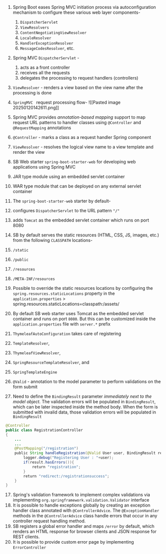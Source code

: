 1. Spring Boot eases Spring MVC initiation process via autoconfiguration mechanism to configure these various web layer components-
	1. `DispatcherServlet`
	2. `ViewResolvers`
	3. `ContentNegotiatingViewResolver`
	4. `LocaleResolver`
	5. `HandlerExceptionResolver`
	6. `MessageCodesResolver`, etc.

2. Spring MVC `DispatcherServlet` - 
	1. acts as a front controller
	2. receives all the requests
	3. delegates the processing to request handlers (controllers)
3. `ViewResolver` - renders a view based on the view name after the processing is done
4. `SpringMVC ` request processing flow-
   ![[Pasted image 20250120142611.png]]
5. Spring MVC provides *annotation-based mapping* support to map request URL patterns to handler classes using `@Controller` and `@RequestMapping` annotations
6. `@Controller` - marks a class as a request handler Spring component
7. `ViewResolver` - resolves the logical view name to a view template and render the view
8. SB Web starter `spring-boot-starter-web` for developing web applications using Spring MVC
9. JAR type module using an embedded servlet container
10. WAR type module that can be deployed on any external servlet container
11. The `spring-boot-starter-web` starter by default-
   1. configures `DispatcherServlet` to the URL pattern `"/"`
   2. adds `Tomcat` as the embedded servlet container which runs on port 8080
12. SB by default serves the static resources (HTML, CSS, JS, images, etc.) from the following `CLASSPATH` locations-
   1. `/static`
   2. `/public`
   3. `/resources`
   4. `/META-INF/resources`
   5. Possible to override the static resources locations by configuring the `spring.resources.staticLocations` property in the `application.properties`
	      > spring.resources.staticLocations=classpath:/assets/

13. By default SB web starter uses Tomcat as the embedded servlet container and runs on port `8080`. But this can be customized inside the `application.properties` file with `server.*` prefix
14. `ThymeleafAutoConfiguration` takes care of registering 
   1. `TemplateResolver`, 
   2. `ThymeleafViewResolver`, 
   3. `SpringResourceTemplateResolver`, and 
   4. `SpringTemplateEngine`
15. `@Valid` - annotation to the model parameter to perform validations on the form submit
16. Need to define the `BindingResult` parameter *immediately next to the model object.* The validation errors will be populated in `BindingResult`, which can be later inspected inside the method body. When the form is submitted with invalid data, those validation errors will be populated in `BindingResult`
```java
@Controller
public class RegistrationController
{
    ...
    ...
    @PostMapping("/registration")
    public String handleRegistration(@Valid User user, BindingResult result) {
        logger.debug("Registering User : "+user);
        if(result.hasErrors()){
            return "registration";
        }
        return "redirect:/registrationsuccess";
    }
}
```

17. Spring's validation framework to implement complex validations via implementing `org.springframework.validation.Validator` interface
18. It is possible to handle exceptions globally by creating an exception handler class annotated with `@ControllerAdvice`. The `@ExceptionHandler` methods in the `@ControllerAdvice` class handle errors that occur in any controller request handling method.
19. SB registers a global error handler and maps `/error` by default, which renders an HTML response for browser clients and JSON response for REST clients. 
20. It is possible to provide custom error page by implementing `ErrorController`

